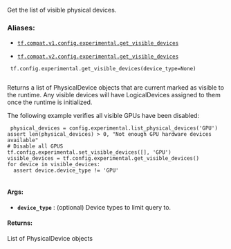 Get the list of visible physical devices.



### Aliases:

- [ `tf.compat.v1.config.experimental.get_visible_devices` ](/api_docs/python/tf/config/experimental/get_visible_devices)

- [ `tf.compat.v2.config.experimental.get_visible_devices` ](/api_docs/python/tf/config/experimental/get_visible_devices)



```
 tf.config.experimental.get_visible_devices(device_type=None)
 
```

Returns a list of PhysicalDevice objects that are current marked as visible to
the runtime. Any visible devices will have LogicalDevices assigned to them
once the runtime is initialized.

The following example verifies all visible GPUs have been disabled:



```
 physical_devices = config.experimental.list_physical_devices('GPU')
assert len(physical_devices) > 0, "Not enough GPU hardware devices available"
# Disable all GPUS
tf.config.experimental.set_visible_devices([], 'GPU')
visible_devices = tf.config.experimental.get_visible_devices()
for device in visible_devices:
  assert device.device_type != 'GPU'
 
```



#### Args:

- **`device_type`** : (optional) Device types to limit query to.



#### Returns:
List of PhysicalDevice objects


